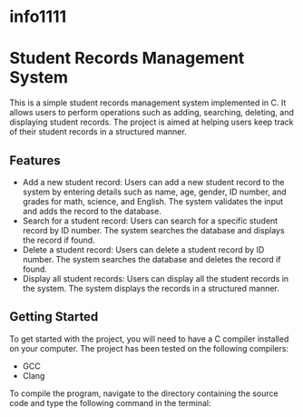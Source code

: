 # info1111
# Student Records Management System

This is a simple student records management system implemented in C. It allows users to perform operations such as adding, searching, deleting, and displaying student records. The project is aimed at helping users keep track of their student records in a structured manner.

## Features

- Add a new student record: Users can add a new student record to the system by entering details such as name, age, gender, ID number, and grades for math, science, and English. The system validates the input and adds the record to the database.
- Search for a student record: Users can search for a specific student record by ID number. The system searches the database and displays the record if found.
- Delete a student record: Users can delete a student record by ID number. The system searches the database and deletes the record if found.
- Display all student records: Users can display all the student records in the system. The system displays the records in a structured manner.

## Getting Started

To get started with the project, you will need to have a C compiler installed on your computer. The project has been tested on the following compilers:
- GCC
- Clang

To compile the program, navigate to the directory containing the source code and type the following command in the terminal:
